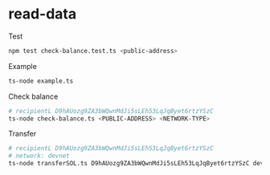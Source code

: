 # read-data

Test
```bash
npm test check-balance.test.ts <public-address>
```

Example
```bash
ts-node example.ts 
```

Check balance
```bash
# recipientL D9hAUozg9ZA3bWQwnMdJi5sLEh53LqJqByet6rtzYSzC
ts-node check-balance.ts <PUBLIC-ADDRESS> <NETWORK-TYPE>
```

Transfer 
```bash
# recipientL D9hAUozg9ZA3bWQwnMdJi5sLEh53LqJqByet6rtzYSzC
# network: devnet
ts-node transferSOL.ts D9hAUozg9ZA3bWQwnMdJi5sLEh53LqJqByet6rtzYSzC devnet
```